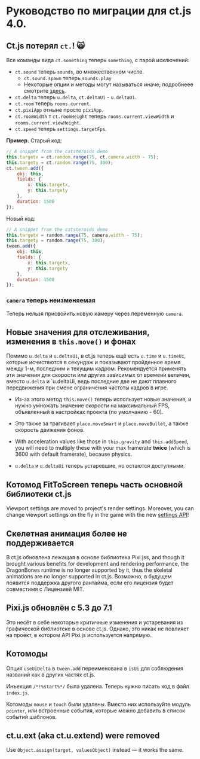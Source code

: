 # Руководство по миграции для ct.js 4.0.

## Ct.js потерял `ct.`! 🙀

Все команды вида `ct.something` теперь `something`, с парой исключений:

* `ct.sound` теперь `sounds`, во множественном числе.
    * `ct.sound.spawn` теперь `sounds.play`
    *  Некоторые опции и методы могут называться иначе; подробнеее смотрите [здесь](../sounds.md).
* `ct.delta` теперь `u.delta`, `ct.deltaUi` - `u.deltaUi`.
* `ct.room` теперь `rooms.current`.
* `ct.pixiApp` отныне просто `pixiApp`.
* `ct.roomWidth` т `ct.roomHeight` теперь `rooms.current.viewWidth` и `rooms.current.viewHeight`.
* `ct.speed` теперь `settings.targetFps`.

**Пример.** Старый код:

```js
// A snippet from the catsteroids demo
this.targetx = ct.random.range(75, ct.camera.width - 75);
this.targety = ct.random.range(75, 300);
ct.tween.add({
    obj: this,
    fields: {
        x: this.targetx,
        y: this.targety
    },
    duration: 1500
});
```

Новый код:

```js
// A snippet from the catsteroids demo
this.targetx = random.range(75, camera.width - 75);
this.targety = random.range(75, 300);
tween.add({
    obj: this,
    fields: {
        x: this.targetx,
        y: this.targety
    },
    duration: 1500
});
```

### `camera` теперь неизменяемая

Теперь нельзя присвойить новую камеру через переменную `camera`.

## Новые значения для отслеживания, изменения в `this.move()` и фонах

Помимо `u.delta` и `u.deltaUi`, в ct.js теперь ещё есть `u.time` и `u.timeUi`, которые исчистяются в секундаж и показывают пройденное время между 1-м, последним и текущим кадром. Рекомендуется применять эти значения для скорости или других зависимых от времени величин, вместо `u.delta` и `u.deltaUi, ведь последние две не дают плавного передвижения при смене ограничения частоты кадров в игре. 

* Из-за этого метод `this.move()` теперь использует новые значения, и нужно умножать значение скорости на максимальный FPS, объявленный в настройках проекта (по умолчанию - 60).

* Это также за трагивает `place.moveSmart` и `place.moveBullet`, а также скорость движения фонов.

* With acceleration values like those in `this.gravity` and `this.addSpeed`, you will need to multiply these with your max framerate **twice** (which is 3600 with default framerate), because physics.

* `u.delta` и `u.deltaUi` теперь устаревшие, но остаются доступными.

## Котомод FitToScreen теперь часть основной библиотеки ct.js

Viewport settings are moved to project's render settings. Moreover, you can change viewport settings on the fly in the game with the new [settings API](/settings.md#settings-viewmode)!

## Скелетная анимация более не поддерживается

В ct.js обновлена лежащая в основе библиотека Pixi.jss, and though it brought various benefits for development and rendering performance, the DragonBones runtime is no longer supported by it, thus the skeletal animations are no longer supported in ct.js. Возможно, в будущем появится поддержка другого рантайма, если его лицензия будет совместимя с Лицензией MIT.

## Pixi.js обновлён с 5.3 до 7.1

Это несёт в себе некоторые критичные изменения и устаревания из графической библиотеке в основе ct.js. Однако, это никак не повлияет на проект, в котором API Pixi.js используется напрямую.

## Котомоды

Опция `useUiDelta` в `tween.add` переименована в `isUi` для соблюдения названий как в других частях ct.js.

Инъекция `/*!%start%*/` была удалена. Теперь нужно писать код в файл `index.js`.

Котомоды `mouse` и `touch` были удалены. Вместо них используйте модуль `pointer`, или встроенные события, которые можно добавить в список событий шаблонов.

## ct.u.ext (aka ct.u.extend) were removed

Use `Object.assign(target, valuesObject)` instead — it works the same.
